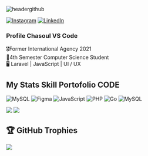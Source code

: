![headergithub](https://github.com/user-attachments/assets/6c8c5de6-94b7-4c75-8ff2-06540f0836a3)
<br>

[![Instagram](https://img.shields.io/badge/Instagram-%23E4405F.svg?logo=Instagram&logoColor=white)](https://instagram.com/chasoul.ux) [![LinkedIn](https://img.shields.io/badge/LinkedIn-%230077B5.svg?logo=linkedin&logoColor=white)](https://linkedin.com/in/chasoul)
<br>

<h3>Profile Chasoul VS Code</h3>
<div>
🎖️Former International Agency 2021<br>
🏫4th Semester Computer Science Student<br>
🖥️ Laravel | JavaScript | UI / UX
</div>

<h2>My Stats Skill Portofolio CODE</h2>

![MySQL](https://img.shields.io/badge/mysql-4479A1.svg?style=for-the-badge&logo=mysql&logoColor=white)
![Figma](https://img.shields.io/badge/Figma-F24E1E.svg?style=for-the-badge&logo=figma&logoColor=white)
![JavaScript](https://img.shields.io/badge/c++-%2300599C.svg?style=for-the-badge&logo=c%2B%2B&logoColor=white) 
![PHP](https://img.shields.io/badge/php-%23777BB4.svg?style=for-the-badge&logo=php&logoColor=white) 
![Go](https://img.shields.io/badge/apache-%23D42029.svg?style=for-the-badge&logo=apache&logoColor=white) 
![MySQL](https://img.shields.io/badge/mysql-4479A1.svg?style=for-the-badge&logo=mysql&logoColor=white)

![](https://github-readme-streak-stats.herokuapp.com/?user=Chasoul-VSCode&theme=dark&hide_border=false)
![](https://github-readme-stats.vercel.app/api/top-langs/?username=Chasoul-VSCode&theme=dark&hide_border=false&include_all_commits=true&count_private=false&layout=compact)

## 🏆 GitHub Trophies

![](https://github-profile-trophy.vercel.app/?username=Chasoul-VSCode&theme=radical&no-frame=false&no-bg=true&margin-w=4)

